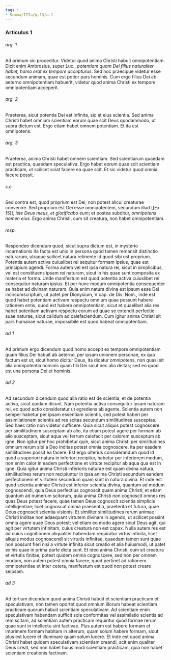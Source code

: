 ```yaml
---
tags : 
- Summa/IIIa/q.13/a.1
---
```


### Articulus 1

###### arg. 1
Ad primum sic proceditur. Videtur quod anima Christi habuit omnipotentiam. Dicit enim Ambrosius, super Luc., *potentiam quam Dei filius naturaliter habet, homo erat ex tempore accepturus*. Sed hoc praecipue videtur esse secundum animam, quae est potior pars hominis. Cum ergo filius Dei ab aeterno omnipotentiam habuerit, videtur quod anima Christi ex tempore omnipotentiam acceperit.

###### arg. 2
Praeterea, sicut potentia Dei est infinita, sic et eius scientia. Sed anima Christi habet omnium scientiam eorum quae scit Deus quodammodo, ut supra dictum est. Ergo etiam habet omnem potentiam. Et ita est omnipotens.

###### arg. 3
Praeterea, anima Christi habet omnem scientiam. Sed scientiarum quaedam est practica, quaedam speculativa. Ergo habet eorum quae scit scientiam practicam, ut scilicet sciat facere ea quae scit. Et sic videtur quod omnia facere possit.

###### s.c.
Sed contra est, quod proprium est Dei, non potest alicui creaturae convenire. Sed proprium est Dei esse omnipotentem, secundum illud [[Ex 15]], *iste Deus meus, et glorificabo eum*; et postea subditur, *omnipotens nomen eius*. Ergo anima Christi, cum sit creatura, non habet omnipotentiam.

###### resp.
Respondeo dicendum quod, sicut supra dictum est, in mysterio incarnationis ita facta est unio in persona quod tamen remansit distinctio naturarum, utraque scilicet natura retinente id quod sibi est proprium. Potentia autem activa cuiuslibet rei sequitur formam ipsius, quae est principium agendi. Forma autem vel est ipsa natura rei, sicut in simplicibus, vel est constituens ipsam rei naturam, sicut in his quae sunt composita ex materia et forma. Unde manifestum est quod potentia activa cuiuslibet rei consequitur naturam ipsius. Et per hunc modum omnipotentia consequenter se habet ad divinam naturam. Quia enim natura divina est ipsum esse Dei incircumscriptum, ut patet per Dionysium, V cap. de Div. Nom., inde est quod habet potentiam activam respectu omnium quae possunt habere rationem entis, quod est habere omnipotentiam, sicut et quaelibet alia res habet potentiam activam respectu eorum ad quae se extendit perfectio suae naturae, sicut calidum ad calefaciendum. Cum igitur anima Christi sit pars humanae naturae, impossibile est quod habeat omnipotentiam.

###### ad 1
Ad primum ergo dicendum quod homo accepit ex tempore omnipotentiam quam filius Dei habuit ab aeterno, per ipsam unionem personae, ex qua factum est ut, sicut homo dicitur Deus, ita dicatur omnipotens, non quasi sit alia omnipotentia hominis quam filii Dei sicut nec alia deitas; sed eo quod est una persona Dei et hominis.

###### ad 2
Ad secundum dicendum quod alia ratio est de scientia, et de potentia activa, sicut quidam dicunt. Nam potentia activa consequitur ipsam naturam rei, eo quod actio consideratur ut egrediens ab agente. Scientia autem non semper habetur per ipsam essentiam scientis, sed potest haberi per assimilationem scientis ad res scitas secundum similitudines susceptas. Sed haec ratio non videtur sufficere. Quia sicut aliquis potest cognoscere per similitudinem susceptam ab alio, ita etiam potest agere per formam ab alio susceptam, sicut aqua vel ferrum calefacit per calorem susceptum ab igne. Non igitur per hoc prohibetur quin, sicut anima Christi per similitudines omnium rerum sibi a Deo inditas potest omnia cognoscere, ita per easdem similitudines possit ea facere. Est ergo ulterius considerandum quod id quod a superiori natura in inferiori recipitur, habetur per inferiorem modum, non enim calor in eadem perfectione et virtute recipitur ab aqua qua est in igne. Quia igitur anima Christi inferioris naturae est quam divina natura, similitudines rerum non recipiuntur in ipsa anima Christi secundum eandem perfectionem et virtutem secundum quam sunt in natura divina. Et inde est quod scientia animae Christi est inferior scientia divina, quantum ad modum cognoscendi, quia Deus perfectius cognoscit quam anima Christi; et etiam quantum ad numerum scitorum, quia anima Christi non cognoscit omnes res quas Deus potest facere, quae tamen Deus cognoscit scientia simplicis intelligentiae; licet cognoscat omnia praesentia, praeterita et futura, quae Deus cognoscit scientia visionis. Et similiter similitudines rerum animae Christi inditae non adaequant virtutem divinam in agendo, ut scilicet possint omnia agere quae Deus potest; vel etiam eo modo agere sicut Deus agit, qui agit per virtutem infinitam, cuius creatura non est capax. Nulla autem res est ad cuius cognitionem aliqualiter habendam requiratur virtus infinita, licet aliquis modus cognoscendi sit virtutis infinitae, quaedam tamen sunt quae non possunt fieri nisi a virtute infinita sicut creatio et alia huiusmodi, ut patet ex his quae in prima parte dicta sunt. Et ideo anima Christi, cum sit creatura et virtutis finitae, potest quidem omnia cognoscere, sed non per omnem modum, non autem potest omnia facere, quod pertinet ad rationem omnipotentiae et inter cetera, manifestum est quod non potest creare seipsam.

###### ad 3
Ad tertium dicendum quod anima Christi habuit et scientiam practicam et speculativam, non tamen oportet quod omnium illorum habeat scientiam practicam quorum habuit scientiam speculativam. Ad scientiam enim speculativam habendam sufficit sola conformitas vel assimilatio scientis ad rem scitam, ad scientiam autem practicam requiritur quod formae rerum quae sunt in intellectu sint factivae. Plus autem est habere formam et imprimere formam habitam in alterum, quam solum habere formam, sicut plus est lucere et illuminare quam solum lucere. Et inde est quod anima Christi habet quidem speculativam scientiam creandi, scit enim qualiter Deus creat, sed non habet huius modi scientiam practicam, quia non habet scientiam creationis factivam.

